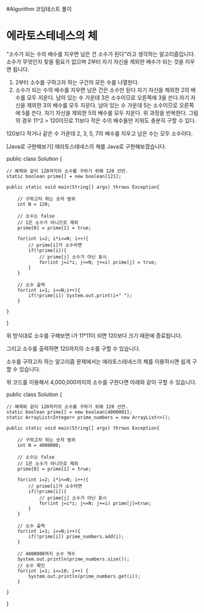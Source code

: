 #Algorithm
코딩테스트 풀이


# 에라토스테네스의 체
"소수가 되는 수의 배수를 지우면 남은 건 소수가 된다"라고 생각하는 알고리즘입니다.
소수가 무엇인지 찾을 필요가 없으며 2부터 자기 자신을 제외한 배수가 되는 것을 지우면 됩니다. 

1. 2부터 소수를 구하고자 하는 구간의 모든 수를 나열한다.
2. 소수가 되는 수의 배수를 지우면 남은 건은 소수만 된다
자기 자신을 제외한 2의 배수를 모두 지운다.
남아 있는 수 가운데 3은 소수이므로 오른쪽에 3을 쓴다.자기 자신을 제외한 3의 배수를 모두 지운다.
남아 있는 수 가운데 5는 소수이므로 오른쪽에 5를 쓴다.
자기 자신을 제외한 5의 배수를 모두 지운다.
위 과정을 반복한다.
그림의 경우 11^2 > 120이므로 11보다 작은 수의 배수들만 지워도 충분히 구할 수 있다.

120보다 작거나 같은 수 가운데 2, 3, 5, 7의 배수를 지우고 남은 수는 모두 소수이다.

 


[Java로 구현해보기]
에라토스테네스의 체를 Java로 구현해보겠습니다.
 

public class Solution {

	// 예제와 같이 120까지의 소수를 구하기 위해 120 선언.
	static boolean prime[] = new boolean[121];
    
    public static void main(String[] args) throws Exception{
		
        // 구하고자 하는 숫자 범위
        int N = 120;
        
        // 소수는 false
        // 1은 소수가 아니므로 제외
        prime[0] = prime[1] = true;
        
        for(int i=2; i*i<=N; i++){
        	// prime[i]가 소수라면
            if(!prime[i]){
            	// prime[j] 소수가 아닌 표시
            	for(int j=i*i; j<=N; j+=i) prime[j] = true;                
            }        
        }    
        
        // 소수 출력
        for(int i=1; i<=N;i++){
        	if(!prime[i]) System.out.print(i+" ");        
        }
        
    }
}
 

위 방식대로 소수를 구해보면 i가 11*11이 되면 120보다 크기 때문에 종료됩니다.

그리고 소수를 출력하면 120까지의 소수를 구할 수 있습니다.

 

소수를 구하고자 하는 알고리즘 문제에서는 에라토스테네스의 체를 이용하시면 쉽게 구할 수 있습니다.

 

위 코드를 이용해서 4,000,000까지의 소수를 구한다면 아래와 같이 구할 수 있습니다.

 

public class Solution {

	// 예제와 같이 120까지의 소수를 구하기 위해 120 선언.
	static boolean prime[] = new boolean[4000001];
	static ArrayList<Integer> prime_numbers = new ArrayList<>();
    
    public static void main(String[] args) throws Exception{
		
		// 구하고자 하는 숫자 범위
        int N = 4000000;
        
        // 소수는 false
        // 1은 소수가 아니므로 제외
        prime[0] = prime[1] = true;
        
        for(int i=2; i*i<=N; i++){
        	// prime[i]가 소수라면
            if(!prime[i]){
            	// prime[j] 소수가 아닌 표시
            	for(int j=i*i; j<=N; j+=i) prime[j]=true;                
            }        
        }    
        
        // 소수 출력
        for(int i=1; i<=N;i++){
        	if(!prime[i]) prime_numbers.add(i);     
        }
        
        // 4000000까지 소수 개수
        System.out.println(prime_numbers.size());
        // 소수 확인 
        for(int i=1; i<=10; i++) {
        	System.out.println(prime_numbers.get(i));
        }
        
    }
}
